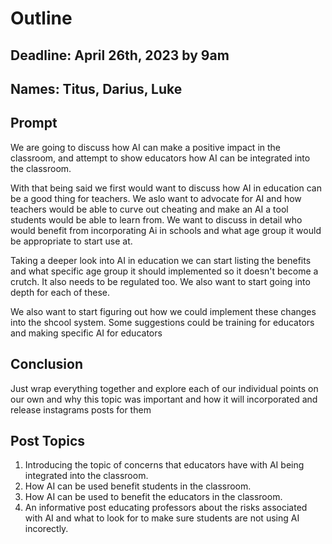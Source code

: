# Outline

## Deadline: April 26th, 2023 by 9am

## Names: Titus, Darius, Luke

## Prompt

We are going to discuss how AI can make a positive impact in the classroom, and attempt to show educators how AI can be integrated into the classroom. 

With that being said we first would want to discuss how AI in education can be a good thing for teachers. We aslo want to advocate for AI and how teachers would be able to curve out cheating and make an AI a tool students would be able to learn from. We want to discuss in detail who would benefit from incorporating Ai in schools and what age group it would be appropriate to start use at.

Taking a deeper look into AI in education we can start listing the benefits and what specific age group it should implemented so it doesn't become a crutch. It also needs to be regulated too. We also want to start going into depth for each of these.

We also want to start figuring out how we could implement these changes into the shcool system. Some suggestions could be training for educators and making specific AI for educators

## Conclusion 

Just wrap everything together and explore each of our individual points on our own and why this topic was important and how it will incorporated and release instagrams posts for them

## Post Topics

1. Introducing the topic of concerns that educators have with AI being integrated into the classroom.
2. How AI can be used benefit students in the classroom.
3. How AI can be used to benefit the educators in the classroom.
4. An informative post educating professors about the risks associated with AI and what to look for to make sure students are not using AI incorectly.
